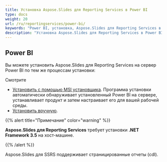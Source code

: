 ```yaml
---
title: Установка Aspose.Slides для Reporting Services в Power BI
type: docs
weight: 20
url: /ru/reportingservices/power-bi/
keywords: "Power BI, установка, Aspose.Slides для Reporting Services в Power BI"
description: "Установка Aspose.Slides для Reporting Services в Power BI"
---
```


## **Power BI**
Вы можете установить Aspose.Slides для Reporting Services на сервер Power BI по тем же процессам установки:

Смотрите 

* [Установить с помощью MSI установщика](https://docs.aspose.com/slides/reportingservices/install-with-msi-installer/#installation). Программа установки автоматически обнаруживает установленный Power BI на сервере, устанавливает продукт и затем настраивает его для вашей рабочей среды. 
* [Установить вручную](https://docs.aspose.com/slides/reportingservices/install-manually/).

{{% alert title="Примечание" color="warning" %}} 

**Aspose.Slides для Reporting Services** требует установки **.NET Framework 3.5** на хост-машине. 

{{% /alert %}}

Aspose.Slides для SSRS поддерживает страницированные отчеты (cdl).